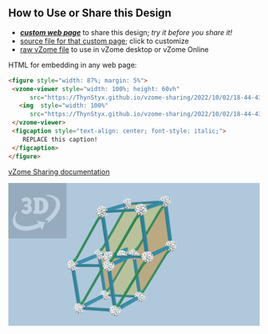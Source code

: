 
## How to Use or Share this Design

 - [***custom web page***][post] to share this design; *try it before you share it!*
 - [source file for that custom page][source]; click to customize
 - [raw vZome file][raw] to use in vZome desktop or vZome Online
 
 HTML for embedding in any web page:
 ```html
<figure style="width: 87%; margin: 5%">
  <vzome-viewer style="width: 100%; height: 60vh"
       src="https://ThynStyx.github.io/vzome-sharing/2022/10/02/18-44-43-4D-cube-by-cube-Hypercube/4D-cube-by-cube-Hypercube.vZome" >
    <img  style="width: 100%"
       src="https://ThynStyx.github.io/vzome-sharing/2022/10/02/18-44-43-4D-cube-by-cube-Hypercube/4D-cube-by-cube-Hypercube.png" >
  </vzome-viewer>
  <figcaption style="text-align: center; font-style: italic;">
     REPLACE this caption!
  </figcaption>
</figure>
 ```

[vZome Sharing documentation](https://vzome.github.io/vzome/sharing.html#how-it-works)

![Image](<4D-cube-by-cube-Hypercube.png>)


[post]: <https://ThynStyx.github.io/vzome-sharing/2022/10/02/4D-cube-by-cube-Hypercube-18-44-43.html>
[source]: <https://github.com/ThynStyx/vzome-sharing/edit/main/_posts/2022-10-02-4D-cube-by-cube-Hypercube-18-44-43.md>
[raw]: <https://raw.githubusercontent.com/ThynStyx/vzome-sharing/main/2022/10/02/18-44-43-4D-cube-by-cube-Hypercube/4D-cube-by-cube-Hypercube.vZome>